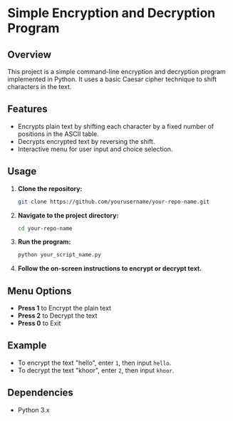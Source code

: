 # Simple Encryption and Decryption Program

## Overview
This project is a simple command-line encryption and decryption program implemented in Python. It uses a basic Caesar cipher technique to shift characters in the text.

## Features
- Encrypts plain text by shifting each character by a fixed number of positions in the ASCII table.
- Decrypts encrypted text by reversing the shift.
- Interactive menu for user input and choice selection.

## Usage
1. **Clone the repository:**
    ```bash
    git clone https://github.com/yourusername/your-repo-name.git
    ```
2. **Navigate to the project directory:**
    ```bash
    cd your-repo-name
    ```
3. **Run the program:**
    ```bash
    python your_script_name.py
    ```

4. **Follow the on-screen instructions to encrypt or decrypt text.**

## Menu Options
- **Press 1** to Encrypt the plain text
- **Press 2** to Decrypt the text
- **Press 0** to Exit

## Example
- To encrypt the text "hello", enter `1`, then input `hello`.
- To decrypt the text "khoor", enter `2`, then input `khoor`.

## Dependencies
- Python 3.x

